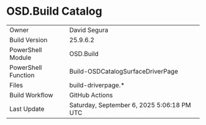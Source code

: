 ﻿# OSD.Build Catalog

| | |
|-|-|
| Owner | David Segura |
| Build Version | 25.9.6.2 |
| PowerShell Module | OSD.Build |
| PowerShell Function | Build-OSDCatalogSurfaceDriverPage |
| Files | build-driverpage.* |
| Build Workflow | GitHub Actions |
| Last Update | Saturday, September 6, 2025 5:06:18 PM UTC |
